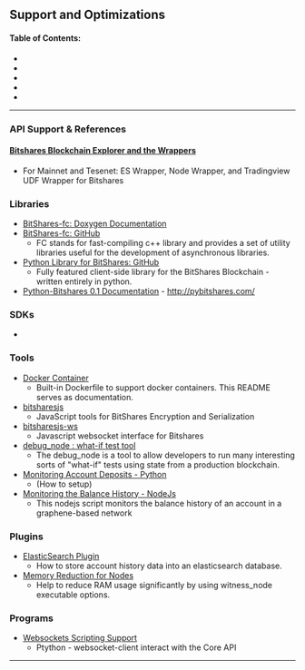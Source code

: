 ## Support and Optimizations

#### Table of Contents:
- 
- 
- 
- 
- 

***

### API Support & References

#### [Bitshares Blockchain Explorer and the Wrappers](../api_support/explorer-wrappers.md#bitshares-blockchain-explorer-and-the-apis)
* For Mainnet and Tesenet: ES Wrapper, Node Wrapper, and Tradingview UDF Wrapper for Bitshares

### Libraries
- [BitShares-fc: Doxygen Documentation](http://open-explorer.io/doxygen/fc/)
- [BitShares-fc: GitHub](https://github.com/bitshares/bitshares-fc#fc)
  - FC stands for fast-compiling c++ library and provides a set of utility libraries useful for the development of asynchronous libraries. 
- [Python Library for BitShares: GitHub](https://github.com/bitshares/python-bitshares#python-library-for-bitshares)
  - Fully featured client-side library for the BitShares Blockchain - written entirely in python. 
- [Python-Bitshares 0.1 Documentation](http://docs.pybitshares.com/) - http://pybitshares.com/

 
### SDKs
- 

### Tools

- [Docker Container](https://github.com/bitshares/bitshares-core/blob/master/README-docker.md)
  -  Built-in Dockerfile to support docker containers. This README serves as documentation.
- [bitsharesjs](https://github.com/bitshares/bitsharesjs#bitsharesjs-bitsharesjs)
  - JavaScript tools for BitShares Encryption and Serialization
- [bitsharesjs-ws](https://github.com/bitshares/bitsharesjs-ws#bitshares-websocket-interface-bitsharesjs-ws)
  - Javascript websocket interface for Bitshares 
- [debug_node : what-if test tool](../sdk_tools/debug_node_whatif_test.md#debug_node--what-if-test-tool)
  - The debug_node is a tool to allow developers to run many interesting sorts of "what-if" tests using state from a production blockchain. 
- [Monitoring Account Deposits - Python](../sdk_tools/monitoring_python.md#monitoring-account-deposits---python)
  - (How to setup)
- [Monitoring the Balance History - NodeJs](../sdk_tools/monitoring_nodejs.md#monitoring-the-balance-history---nodejs)
  - This nodejs script monitors the balance history of an account in a graphene-based network
 


### Plugins

- [ElasticSearch Plugin](../plugins/elastic_search_plugin.md#elasticsearch-plugin)
  - How to store account history data into an elasticsearch database.
- [Memory Reduction for Nodes](../plugins/nodes_memory_reduction.md#memory-reduction-for-nodes)
  - Help to reduce RAM usage significantly by using witness_node executable options.

### Programs

- [Websockets Scripting Support](../program_libraries/websocket_scripting_support.md#websockets-scripting-support)
  - Ptython - websocket-client interact with the Core API





***

